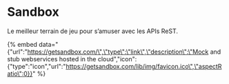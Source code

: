 # Sandbox

Le meilleur terrain de jeu pour s’amuser avec les APIs ReST.

{% embed data="{\"url\":\"https://getsandbox.com/\",\"type\":\"link\",\"description\":\"Mock and stub webservices hosted in the cloud\",\"icon\":{\"type\":\"icon\",\"url\":\"https://getsandbox.com/lib/img/favicon.ico\",\"aspectRatio\":0}}" %}



